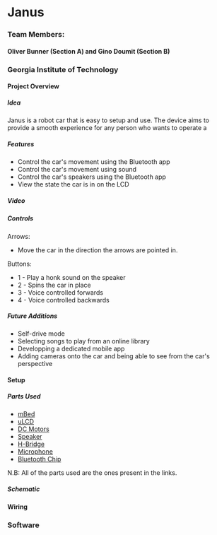 # Janus
### Team Members: 
#### Oliver Bunner (Section A) and Gino Doumit (Section B)
### Georgia Institute of Technology


#### Project Overview
##### Idea
Janus is a robot car that is easy to setup and use.
The device aims to provide a smooth experience for any person who wants to operate a 

##### Features
- Control the car's movement using the Bluetooth app
- Control the car's movement using sound
- Control the car's speakers using the Bluetooth app
- View the state the car is in on the LCD

##### Video


##### Controls
Arrows: 
- Move the car in the direction the arrows are pointed in.

Buttons:
- 1 - Play a honk sound on the speaker
- 2 - Spins the car in place
- 3 - Voice controlled forwards
- 4 - Voice controlled backwards

##### Future Additions
- Self-drive mode
- Selecting songs to play from an online library
- Developping a dedicated mobile app
- Adding cameras onto the car and being able to see from the car's perspective

#### Setup

##### Parts Used
- [mBed](https://os.mbed.com/cookbook/Homepage)
- [uLCD](https://os.mbed.com/users/4180_1/notebook/ulcd-144-g2-128-by-128-color-lcd/)
- [DC Motors](https://os.mbed.com/cookbook/Motor)
- [Speaker](https://os.mbed.com/users/4180_1/notebook/using-a-speaker-for-audio-output/v)
- [H-Bridge](https://os.mbed.com/cookbook/Motor)
- [Microphone](https://os.mbed.com/components/Adafruit-MEMS-Microphone-Breakout-SPW243/)
- [Bluetooth Chip](https://os.mbed.com/users/4180_1/notebook/adafruit-bluefruit-le-uart-friend---bluetooth-low-/)

N.B: All of the parts used are the ones present in the links. 

##### Schematic


#### Wiring


### Software 
